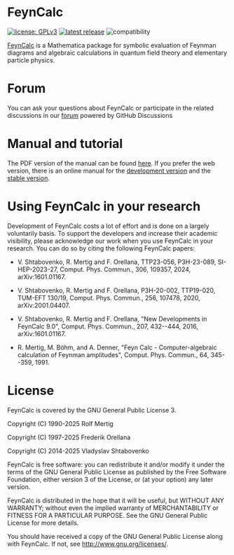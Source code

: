# FeynCalc

[![license: GPLv3](https://img.shields.io/badge/license-GPLv3-brightgreen.svg)](https://github.com/FeynCalc/feyncalc/blob/master/LICENSE)
[![latest release](https://img.shields.io/github/release/FeynCalc/feyncalc.svg)](https://github.com/FeynCalc/feyncalc/releases)
![compatibility](https://img.shields.io/badge/Mathematica-10.x_11.x_12.x_13.x_14.x-brightgreen.svg)


[FeynCalc](http://www.feyncalc.org/) is a Mathematica package for symbolic evaluation of Feynman diagrams and
algebraic calculations in quantum field theory and elementary particle physics.

# Forum

You can ask your questions about FeynCalc or participate in the related discussions in our [forum](https://github.com/FeynCalc/feyncalc/discussions) powered by GitHub Discussions

# Manual and tutorial

The PDF version of the manual can be found [here](https://github.com/FeynCalc/feyncalc-manual/releases/tag/dev-manual). If you prefer the web version, there is an online manual for the [development version](https://feyncalc.github.io/referenceDev) and the [stable version](https://feyncalc.github.io/reference).

# Using FeynCalc in your research

Development of FeynCalc costs a lot of effort and is done on a largely voluntarily basis. To support the developers and increase their academic visibility, please acknowledge our work when you use FeynCalc in your research. You can do so by citing the following FeynCalc papers:

* V. Shtabovenko, R. Mertig and F. Orellana, TTP23-056, P3H-23-089, SI-HEP-2023-27, Comput. Phys. Commun., 306, 109357, 2024, arXiv:1601.01167.

* V. Shtabovenko, R. Mertig and F. Orellana, P3H-20-002, TTP19-020, TUM-EFT 130/19, Comput. Phys. Commun., 256, 107478, 2020, arXiv:2001.04407.

* V. Shtabovenko, R. Mertig and F. Orellana, "New Developments in FeynCalc 9.0", Comput. Phys. Commun., 207, 432--444, 2016, arXiv:1601.01167.

* R. Mertig, M. Böhm, and A. Denner, "Feyn Calc - Computer-algebraic calculation of Feynman amplitudes",
Comput. Phys. Commun., 64, 345--359, 1991.

# License

FeynCalc is covered by the GNU General Public License 3.

Copyright (C) 1990-2025 Rolf Mertig

Copyright (C) 1997-2025 Frederik Orellana

Copyright (C) 2014-2025 Vladyslav Shtabovenko

FeynCalc is free software: you can redistribute it and/or modify
it under the terms of the GNU General Public License as
published by the Free Software Foundation, either version 3 of
the License, or (at your option) any later version.

FeynCalc is distributed in the hope that it will be useful,
but WITHOUT ANY WARRANTY; without even the implied warranty of
MERCHANTABILITY or FITNESS FOR A PARTICULAR PURPOSE.  See the
GNU General Public License for more details.

You should have received a copy of the GNU General Public License
along with FeynCalc.  If not, see <http://www.gnu.org/licenses/>.
